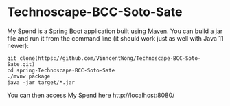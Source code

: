 # Technoscape-BCC-Soto-Sate

My Spend is a [Spring Boot](https://spring.io/guides/gs/spring-boot) application built using [Maven](https://spring.io/guides/gs/maven/). You can build a jar file and run it from the command line (it should work just as well with Java 11 newer): 
  
  
 ``` 
 git clone(https://github.com/VinncentWong/Technoscape-BCC-Soto-Sate.git) 
 cd spring-Technoscape-BCC-Soto-Sate 
 ./mvnw package 
 java -jar target/*.jar 
 ``` 
  
 You can then access My Spend here http://localhost:8080/ 
 
